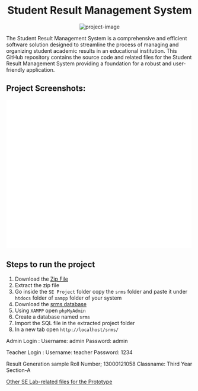 <h1 align="center" id="title">Student Result Management System</h1>

<p align="center"><img src="https://socialify.git.ci/arkapg211002/Student-Result-Management-System/image?description=1&amp;forks=1&amp;issues=1&amp;language=1&amp;name=1&amp;owner=1&amp;pattern=Floating%20Cogs&amp;pulls=1&amp;stargazers=1&amp;theme=Auto" alt="project-image"></p>

<p id="description">The Student Result Management System is a comprehensive and efficient software solution designed to streamline the process of managing and organizing student academic results in an educational institution. This GitHub repository contains the source code and related files for the Student Result Management System providing a foundation for a robust and user-friendly application.</p>

<h2>Project Screenshots:</h2>

<img src="https://raw.githubusercontent.com/arkapg211002/arkapg211002/main/metrics.plugin.srms.screenshot.svg" alt="project-screenshot" width="500" height="400/">

<h2>Steps to run the project</h2>

1. Download the [Zip File](https://github.com/arkapg211002/Student-Result-Management-System/blob/main/SRMS.zip)  
2. Extract the zip file
3. Go inside the `SE Project` folder copy the `srms` folder and paste it under `htdocs` folder of `xampp` folder of your system
4. Download the [srms database](https://github.com/arkapg211002/Student-Result-Management-System/tree/main/srms%20database)
5. Using `XAMPP` open `phpMyAdmin`
6. Create a database named `srms`
7. Import the SQL file in the extracted project folder
8. In a new tab open `http://localhost/srms/`

Admin Login :
Username: admin
Password: admin

Teacher Login :
Username: teacher
Password: 1234

Result Generation sample 
Roll Number; 13000121058
Classname: Third Year Section-A

[Other SE Lab-related files for the Prototype](https://github.com/arkapg211002/SEM-5-CSE/tree/main/Software%20Engineering%20Lab%20(ESC591)/Assignment%2012)










